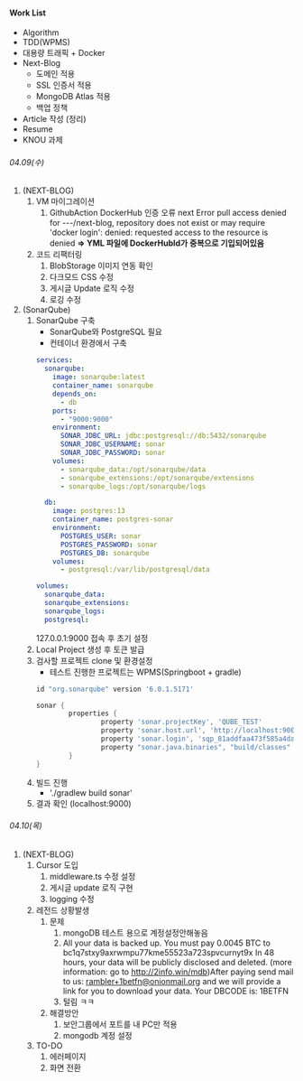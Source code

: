 #### Work List
- Algorithm
- TDD(WPMS)
- 대용량 트래픽 + Docker
- Next-Blog
	- 도메인 적용
	- SSL 인증서 적용
	- MongoDB Atlas 적용
	- 백업 정책
- Article 작성 (정리)
- Resume
- KNOU 과제
###### 04.09(수)
1. (NEXT-BLOG) 
	1. VM 마이그레이션
		1. GithubAction DockerHub 인증 오류
			next Error pull access denied for ---/next-blog, repository does not exist or may require 'docker login': denied: requested access to the resource is denied
			**=> YML 파일에 DockerHubId가 중복으로 기입되어있음**
	2. 코드 리팩터링
		1. BlobStorage 이미지 연동 확인
		2. 다크모드 CSS 수정
		3. 게시글 Update 로직 수정
		4. 로깅 수정
2. (SonarQube)
	1. SonarQube 구축
		- SonarQube와 PostgreSQL 필요
		- 컨테이너 환경에서 구축
		```yml
		services:
		  sonarqube:
		    image: sonarqube:latest
		    container_name: sonarqube
		    depends_on:
		      - db
		    ports:
		      - "9000:9000"
		    environment:
		      SONAR_JDBC_URL: jdbc:postgresql://db:5432/sonarqube
		      SONAR_JDBC_USERNAME: sonar
		      SONAR_JDBC_PASSWORD: sonar
		    volumes:
		      - sonarqube_data:/opt/sonarqube/data
		      - sonarqube_extensions:/opt/sonarqube/extensions
		      - sonarqube_logs:/opt/sonarqube/logs
		
		  db:
		    image: postgres:13
		    container_name: postgres-sonar
		    environment:
		      POSTGRES_USER: sonar
		      POSTGRES_PASSWORD: sonar
		      POSTGRES_DB: sonarqube
		    volumes:
		      - postgresql:/var/lib/postgresql/data
		
		volumes:
		  sonarqube_data:
		  sonarqube_extensions:
		  sonarqube_logs:
		  postgresql:
		```
		127.0.0.1:9000 접속 후 초기 설정
	2. Local Project 생성 후 토큰 발급
	3. 검사할 프로젝트 clone 및 환경설정
		- 테스트 진행한 프로젝트는 WPMS(Springboot + gradle)
		```build.gradle
		id "org.sonarqube" version '6.0.1.5171'
		
		sonar {
		        properties {
		                property 'sonar.projectKey', 'QUBE_TEST'
		                property 'sonar.host.url', 'http://localhost:9000'
		                property 'sonar.login', 'sqp_81addfaa473f585a4dac61c37a4db66a3d9fc9d5' // 발급받은  토큰 값
		                property "sonar.java.binaries", "build/classes"
		        }
		}
		
		```
	4. 빌드 진행
		- './gradlew build sonar'
	5. 결과 확인 (localhost:9000)

###### 04.10(목)
1. (NEXT-BLOG)
	1. Cursor 도입 
		1. middleware.ts 수정 설정
		2. 게시글 update 로직 구현
		3. logging 수정
	2. 레전드 상황발생
		1. 문제
			1. mongoDB 테스트 용으로 계정설정안해놓음
			2. All your data is backed up. You must pay 0.0045 BTC to bc1q7stxy9axrwmpu77kme55523a723spvcurnyt9x In 48 hours, your data will be publicly disclosed and deleted. (more information: go to http://2info.win/mdb)After paying send mail to us: rambler+1betfn@onionmail.org and we will provide a link for you to download your data. Your DBCODE is: 1BETFN
			3. 털림 ㅋㅋ
		2. 해결방안
			1. 보안그룹에서 포트를 내 PC만 적용
			2. mongodb 계정 설정
	3. TO-DO
		1. 에러페이지
		2. 화면 전환